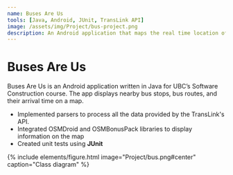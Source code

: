 ```yaml
---
name: Buses Are Us
tools: [Java, Android, JUnit, TransLink API]
image: /assets/img/Project/bus-project.png
description: An Android application that maps the real time location of buses, routes, and stops
---
```


# Buses Are Us

Buses Are Us is an Android application written in Java for UBC’s Software Construction course. The app displays nearby bus stops, bus routes, and their arrival time on a map. 
- Implemented parsers to process all the data provided by the TransLink's API.
- Integrated OSMDroid and OSMBonusPack libraries to display information on the map
- Created unit tests using **JUnit**

{% include elements/figure.html image="Project/bus.png#center" caption="Class diagram" %}
